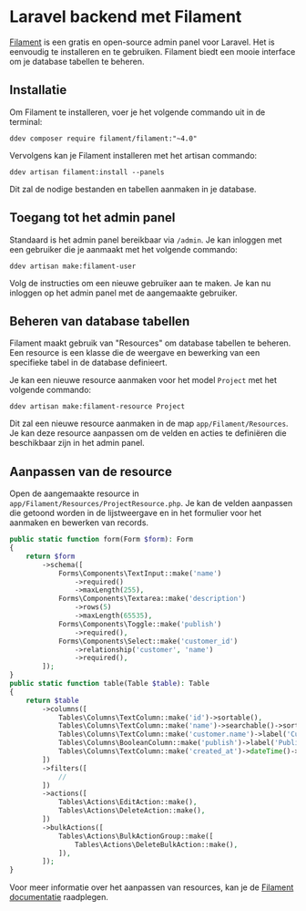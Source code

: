 # Laravel backend met Filament

[Filament](https://filamentphp.com/) is een gratis en open-source admin panel voor Laravel. Het is eenvoudig te installeren en te gebruiken. Filament biedt een mooie interface om je database tabellen te beheren.

## Installatie

Om Filament te installeren, voer je het volgende commando uit in de terminal:

``` shell
ddev composer require filament/filament:"~4.0"
```

Vervolgens kan je Filament installeren met het artisan commando:

``` shell
ddev artisan filament:install --panels
```
Dit zal de nodige bestanden en tabellen aanmaken in je database.

## Toegang tot het admin panel

Standaard is het admin panel bereikbaar via `/admin`. Je kan inloggen met een gebruiker die je aanmaakt met het volgende commando:

``` shell
ddev artisan make:filament-user
``` 
Volg de instructies om een nieuwe gebruiker aan te maken.
Je kan nu inloggen op het admin panel met de aangemaakte gebruiker.

## Beheren van database tabellen

Filament maakt gebruik van "Resources" om database tabellen te beheren. Een resource is een klasse die de weergave en bewerking van een specifieke tabel in de database definieert.

Je kan een nieuwe resource aanmaken voor het model `Project` met het volgende commando:

``` shell
ddev artisan make:filament-resource Project
```
Dit zal een nieuwe resource aanmaken in de map `app/Filament/Resources`. Je kan deze resource aanpassen om de velden en acties te definiëren die beschikbaar zijn in het admin panel.


## Aanpassen van de resource
Open de aangemaakte resource in `app/Filament/Resources/ProjectResource.php`.
Je kan de velden aanpassen die getoond worden in de lijstweergave en in het formulier voor het aanmaken en bewerken van records.

``` php
public static function form(Form $form): Form
{
    return $form
        ->schema([
            Forms\Components\TextInput::make('name')
                ->required()
                ->maxLength(255),
            Forms\Components\Textarea::make('description')
                ->rows(5)
                ->maxLength(65535),
            Forms\Components\Toggle::make('publish')
                ->required(),
            Forms\Components\Select::make('customer_id')
                ->relationship('customer', 'name')
                ->required(),
        ]);
}
public static function table(Table $table): Table
{
    return $table
        ->columns([
            Tables\Columns\TextColumn::make('id')->sortable(),
            Tables\Columns\TextColumn::make('name')->searchable()->sortable(),
            Tables\Columns\TextColumn::make('customer.name')->label('Customer')->searchable()->sortable(),
            Tables\Columns\BooleanColumn::make('publish')->label('Published')->sortable(),
            Tables\Columns\TextColumn::make('created_at')->dateTime()->sortable(),
        ])
        ->filters([
            //
        ])
        ->actions([
            Tables\Actions\EditAction::make(),
            Tables\Actions\DeleteAction::make(),
        ])
        ->bulkActions([
            Tables\Actions\BulkActionGroup::make([
                Tables\Actions\DeleteBulkAction::make(),
            ]),
        ]);
}
```

Voor meer informatie over het aanpassen van resources, kan je de [Filament documentatie](https://filamentphp.com/docs/4.x/admin/resources) raadplegen.



